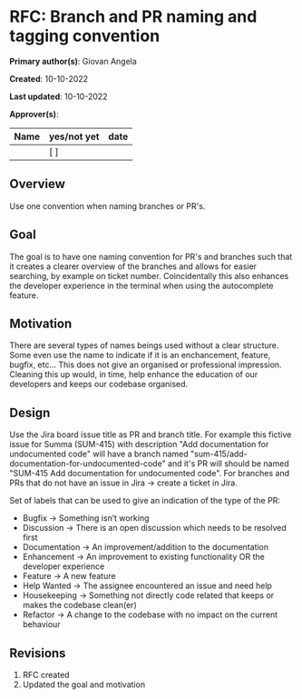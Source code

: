 # RFC: Branch and PR naming and tagging convention

**Primary author(s)**: Giovan Angela

**Created**: 10-10-2022

**Last updated**: 10-10-2022

**Approver(s)**:

| Name | yes/not yet | date |
| ---- | ----------- | ---- |
|      | [ ]         |      |

## Overview
<!-- If someone only reads this far, what do you want them to know? -->
Use one convention when naming branches or PR's.

## Goal
<!-- What problems are you trying to solve? What problems are you not trying to solve? -->
The goal is to have one naming convention for PR's and branches such that it creates a clearer overview of the branches and allows for easier searching, by example on ticket number. Coincidentally this also enhances the developer experience in the terminal when using the autocomplete feature.

## Motivation
<!-- What is the current state of the world? Why is this change being proposed? -->
There are several types of names beings used without a clear structure. Some even use the name to indicate if it is an enchancement, feature, bugfix, etc... This does not give an organised or professional impression. Cleaning this up would, in time, help enhance the education of our developers and keeps our codebase organised.


## Design
<!-- How will this be implemented? -->
Use the Jira board issue title as PR and branch title. For example this fictive issue for Summa (SUM-415) with description "Add documentation for undocumented code" will have a branch named "sum-415/add-documentation-for-undocumented-code" and it's PR will should be named "SUM-415 Add documentation for undocumented code". For branches and PRs that do not have an issue in Jira -> create a ticket in Jira.

Set of labels that can be used to give an indication of the type of the PR:
- Bugfix -> Something isn’t working
- Discussion -> There is an open discussion which needs to be resolved first
- Documentation -> An improvement/addition to the documentation
- Enhancement -> An improvement to existing functionality OR the developer experience
- Feature -> A new feature
- Help Wanted -> The assignee encountered an issue and need help
- Housekeeping -> Something not directly code related that keeps or makes the codebase clean(er) 
- Refactor -> A change to the codebase with no impact on the current behaviour


## Revisions
1. RFC created 
2. Updated the goal and motivation
